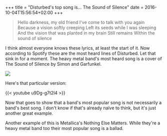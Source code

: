 +++
title = "Disturbed's top song is... The Sound of Silence"
date = 2016-10-04T15:56:54+02:00
+++

> Hello darkness, my old friend
> I've come to talk with you again
> Because a vision softly creeping
> Left its seeds while I was sleeping
> And the vision that was planted in my brain
> Still remains
> Within the sound of silence

I think almost everyone knows these lyrics, at least the start of it. Now according to Spotify these are the most heard lines of Disturbed. Let that sink in for a moment. The heavy metal band's most heard song is a cover of The Sound of Silence by Simon and Garfunkel.

![](/post/disturbed-sounds-of-silence.png)


Here's that particular version:

{{< youtube u9Dg-g7t2l4 >}}

Now that goes to show that a band's most popular song is not necessarily a band's best song. I don't know if that's already naïve to think, but it's just another great example.

Another example of this is Metallica's Nothing Else Matters. While they're a heavy metal band too their most popular song is a ballad.